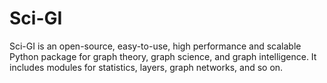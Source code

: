 # Sci-GI
Sci-GI is an open-source, easy-to-use, high performance and scalable Python package for graph theory, graph science, and graph intelligence. It includes modules for statistics, layers, graph networks, and so on.
